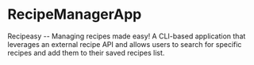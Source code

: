 # RecipeManagerApp
Recipeasy -- Managing recipes made easy! A CLI-based application that leverages an external recipe API and allows users to search for specific recipes and add them to their saved recipes list. 
